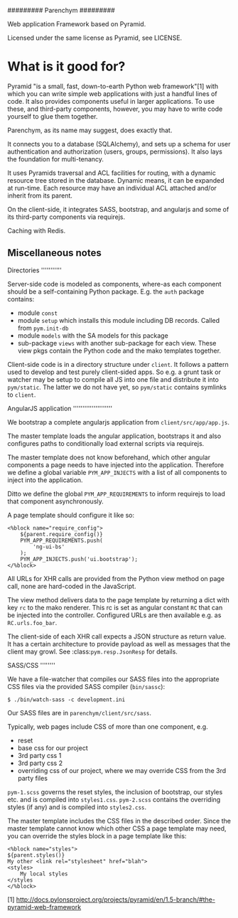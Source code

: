#########
Parenchym
#########

Web application Framework based on Pyramid.

Licensed under the same license as Pyramid, see LICENSE.


What is it good for?
====================

Pyramid "is a small, fast, down-to-earth Python web framework"[1] with
which you can write simple web applications with just a handful lines of code.
It also provides components useful in larger applications. To use these, and
third-party components, however, you may have to write code yourself to glue
them together.

Parenchym, as its name may suggest, does exactly that.

It connects you to a database (SQLAlchemy), and sets up a schema for user
authentication and authorization (users, groups, permissions). It also lays
the foundation for multi-tenancy.

It uses Pyramids traversal and ACL facilities for routing, with a dynamic
resource tree stored in the database. Dynamic means, it can be expanded at
run-time. Each resource may have an individual ACL attached and/or inherit from
its parent.

On the client-side, it integrates SASS, bootstrap, and angularjs and some of its
third-party components via requirejs.

Caching with Redis.


Miscellaneous notes
-------------------

Directories
'''''''''''

Server-side code is modeled as components, where-as each component should be
a self-containing Python package. E.g. the ``auth`` package contains:

- module ``const``
- module ``setup`` which installs this module including DB records. Called from
  ``pym.init-db``
- module ``models`` with the SA models for this package
- sub-package ``views`` with another sub-package for each view. These view pkgs
  contain the Python code and the mako templates together.

Client-side code is in a directory structure under ``client``. It follows
a pattern used to develop and test purely client-sided apps. So e.g. a grunt
task or watcher may be setup to compile all JS into one file and distribute it
into ``pym/static``. The latter we do not have yet, so ``pym/static`` contains
symlinks to ``client``.


AngularJS application
'''''''''''''''''''''

We bootstrap a complete angularjs application from ``client/src/app/app.js``.

The master template loads the angular application, bootstraps it and also
configures paths to conditionally load external scripts via requirejs.

The master template does not know beforehand, which other angular components a
page needs to have injected into the application. Therefore we define a global
variable `PYM_APP_INJECTS` with a list of all components to inject into the
application.

Ditto we define the global ``PYM_APP_REQUIREMENTS`` to inform requirejs to load
that component asynchronously.

A page template should configure it like so:

    <%block name="require_config">
        ${parent.require_config()}
        PYM_APP_REQUIREMENTS.push(
            'ng-ui-bs'
        );
        PYM_APP_INJECTS.push('ui.bootstrap');
    </%block>

All URLs for XHR calls are provided from the Python view method on page call,
none are hard-coded in the JavaScript.

The view method delivers data to the page template by returning a dict with key
``rc`` to the mako renderer. This rc is set as angular constant ``RC`` that can
be injected into the controller. Configured URLs are then available e.g. as
``RC.urls.foo_bar``.

The client-side of each XHR call expects a JSON structure as return value. It
has a certain architecture to provide payload as well as messages that the client
may growl. See :class:`pym.resp.JsonResp` for details.


SASS/CSS
''''''''

We have a file-watcher that compiles our SASS files into the appropriate CSS
files via the provided SASS compiler (``bin/sassc``):

    $ ./bin/watch-sass -c development.ini

Our SASS files are in ``parenchym/client/src/sass``.

Typically, web pages include CSS of more than one component, e.g.
- reset
- base css for our project
- 3rd party css 1
- 3rd party css 2
- overriding css of our project, where we may override CSS from the 3rd party files

``pym-1.scss`` governs the reset styles, the inclusion of bootstrap, our styles
etc. and is compiled into ``styles1.css``.
``pym-2.scss`` contains the overriding styles (if any) and is compiled into ``styles2.css``.

The master template includes the CSS files in the described order. Since the master template
cannot know which other CSS a page template may need, you can override the styles block
in a page template like this:

    <%block name="styles">
    ${parent.styles()}
    My other <link rel="stylesheet" href="blah">
    <styles>
        My local styles
    </styles
    </%block>



[1] http://docs.pylonsproject.org/projects/pyramid/en/1.5-branch/#the-pyramid-web-framework